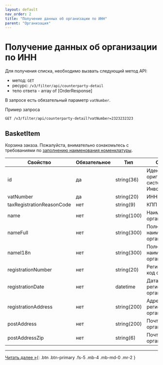 ```yaml
---
layout: default
nav_order: 2
title: "Получение данных об организации по ИНН"
parent: "Организация"
---
```


# Получение данных об организации по ИНН

Для получения списка, необходимо вызвать следующий метод API:

- метод: `GET`
- ресурс: `/v3/filter/api/counterparty-detail`
- тело ответа - array of [OrderResponse]

В запросе есть обязательный параметр `vatNumber`.

Пример запроса
```
GET /v3/filter/api/counterparty-detail?vatNumber=2323232323
```

## BasketItem

Корзина заказа. Пожалуйста, внимательно ознакомьтесь с требованиями по [заполнению наименования номенклатуры](/docs/fz54).

| Свойство                  | Обязательное | Тип             | Описание                                                                                                                                          |
|---------------------------|--------------|-----------------|---------------------------------------------------------------------------------------------------------------------------------------------------|
| id                        | да           | string(36)      | Идентификатор оригнизации в системе Инвойсбокс                                                                                                                |
| vatNumber                 | да           | string(20)      | ИНН                                                                                                     |
| taxRegistrationReasonCode | нет          | string(9)       | КПП                                                               |
| name                      | нет          | string(100)     | Наименование организации                                                         |
| nameFull                  | нет          | string(300)     | Полное наименование организации                                                                                                 |
| nameI18n                  | нет          | string(300)     | Полное наименование организации                                                                                                          |
| registrationNumber        | нет          | string(20)      | Регистрационный код организации                                                                                                                |
| registrationDate          | нет          | datetime        | Дата регистрации организации                                                                                                                    |
| registrationAddress       | нет          | string(200)     | Адрес регистрации организации                                                                                                                      |
| postAddress               | нет          | string(200)     | Почтовый адрес организации                                                                                                            |
| postAddressZip            | нет          | string(6)       | Почтовый индекс организации                                                                                                                  |


---

[Читать далее &raquo;](/docs/order/update){: .btn .btn-primary .fs-5 .mb-4 .mb-md-0 .mr-2 }
